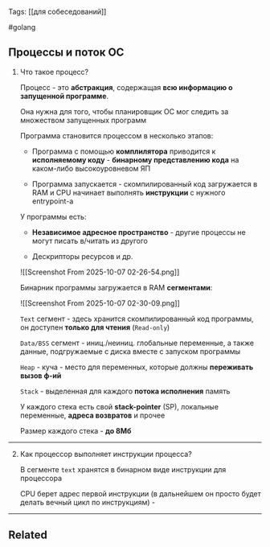 Tags: [[для собеседований]]

#golang 



## Процессы и поток ОС



1. Что такое процесс?

	Процесс - это **абстракция**, содержащая **всю информацию о запущенной программе**.
	
	Она нужна для того, чтобы планировщик ОС мог следить за множеством запущенных программ
	
	
	Программа становится процессом в несколько этапов:
	
	- Программа с помощью **комплилятора** приводится к **исполняемому коду** - **бинарному представлению кода** на каком-либо высокоуровневом ЯП
	  
	- Программа запускается - скомпилированный код загружается в RAM и CPU начинает выполнять **инструкции** с нужного entrypoint-а
	
	
	
	У программы есть:
	
	- **Независимое адресное пространство** - другие процессы не могут писать в/читать из другого
	  
	- Дескрипторы ресурсов и др.
	
	![[Screenshot From 2025-10-07 02-26-54.png]]
	
	
	
	Бинарник программы загружается в RAM **сегментами**:
	
	![[Screenshot From 2025-10-07 02-30-09.png]]
	
	
	`Text` сегмент - здесь хранится скомпилированный код программы, он доступен **только для чтения** (`Read-only`)
	
	
	`Data/BSS` сегмент - иниц./неиниц. глобальные переменные, а также данные, подгружаемые с диска вместе с запуском программы
	
	
	`Heap` - куча - место для переменных, которые должны **переживать вызов ф-ий**
	
	
	`Stack` - выделенная для каждого **потока исполнения** память
	
	У каждого стека есть свой **stack-pointer** (SP), локальные переменные, **адреса возвратов** и прочее
	
	Размер каждого стека - **до 8Мб**
	


---


2. Как процессор выполняет инструкции процесса?

	В сегменте `text` хранятся в бинарном виде инструкции для процессора
	
	CPU берет адрес первой инструкции (в дальнейшем он просто будет делать вечный цикл по инструкциям) - 
	
	
	
	
	
	
	
	
	
	
	
	


---


## Related



